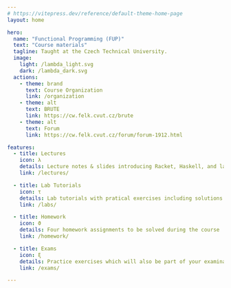 ```yaml
---
# https://vitepress.dev/reference/default-theme-home-page
layout: home

hero:
  name: "Functional Programming (FUP)"
  text: "Course materials"
  tagline: Taught at the Czech Technical University.
  image:
    light: /lambda_light.svg
    dark: /lambda_dark.svg
  actions:
    - theme: brand
      text: Course Organization
      link: /organization
    - theme: alt
      text: BRUTE
      link: https://cw.felk.cvut.cz/brute
    - theme: alt
      text: Forum
      link: https://cw.felk.cvut.cz/forum/forum-1912.html

features:
  - title: Lectures
    icon: λ
    details: Lecture notes & slides introducing Racket, Haskell, and lambda calculus.
    link: /lectures/

  - title: Lab Tutorials
    icon: τ
    details: Lab tutorials with pratical exercises including solutions.
    link: /labs/

  - title: Homework
    icon: ϑ
    details: Four homework assignments to be solved during the course
    link: /homework/

  - title: Exams
    icon: ξ
    details: Practice exercises which will also be part of your examination.
    link: /exams/

---
```

